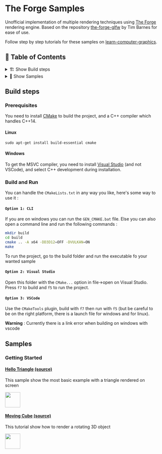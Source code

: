 # The Forge Samples

Unofficial implementation of multiple rendering techniques using [The Forge](https://github.com/ConfettiFX/The-Forge) rendering engine. Based on the repository [the-forge-glfw](https://github.com/rextimmy/the-forge-glfw) by Tim Barnes for ease of use.

Follow step by step tutorials for these samples on [learn-computer-graphics](https://learn-computer-graphics.com/rendering-techniques/).

## 🚩 Table of Contents

<details><summary>🏗️ Show Build steps</summary>
<p>

* Prerequisites
  * [Linux](#Linux)
  * [Windows](#Windows)

* Build and Run
  * [Option 1 : CLI](#Option-1-CLI)
  * [Option 2 : Visual Studio](#Option-2-Visual-Studio)
  * [Option 3 : VSCode](#Option-3-VSCode)

</p>
</details>

<details><summary>🧩 Show Samples</summary>
<p>

* Getting Started
  * [Hello Triangle](#Hello-Triangle-source)
  * [Moving Cube](#Moving-Cube-source)

</p>
</details>

## Build steps

### Prerequisites

You need to install [CMake](https://cmake.org/) to build the project, and a C++ compiler which handles C++14.

#### Linux

```
sudo apt-get install build-essential cmake
```

#### Windows

To get the MSVC compiler, you need to install [Visual Studio](https://visualstudio.microsoft.com/) (and not VSCode), and select C++ development during installation.

### Build and Run

You can handle the `CMakeLists.txt` in any way you like, here's some way to use it :

#### `Option 1: CLI`

If you are on windows you can run the `GEN_CMAKE.bat` file. Else you can also open a command line and run the following commands :

```bash
mkdir build
cd build
cmake .. -A x64 -DD3D12=OFF -DVULKAN=ON
make
```

To run the project, go to the build folder and run the executable fo your wanted sample

#### `Option 2: Visual Studio`

Open this folder with the `CMake...` option in file->open on Visual Studio. Press `f7` to build and `f5` to run the project.

#### `Option 3: VSCode`

Use the `CMakeTools` plugin, build with `f7` then run with `f5` (but be careful to be on the right platform, there is a launch file for windows and for linux).

**Warning** : Currently there is a link error when building on windows with vscode

## Samples

### Getting Started

#### [Hello Triangle](http://rendering-techniques.learn-computer-graphics.com/doc/getting-started/triangle.html) [(source)](src/main.cpp)

This sample show the most basic example with a triangle rendered on screen

<img src="https://github.com/DiligentGraphics/DiligentSamples/raw/master/Tutorials/Tutorial01_HelloTriangle/Screenshot.png" width="50px"/>

#### [Moving Cube](http://rendering-techniques.learn-computer-graphics.com/doc/getting-started/moving-cube.html) [(source)](src/main.cpp)

This tutorial show how to render a rotating 3D object

<img src="https://github.com/DiligentGraphics/DiligentSamples/raw/master/Tutorials/Tutorial02_Cube/Animation_Large.gif" width="50px"/>
